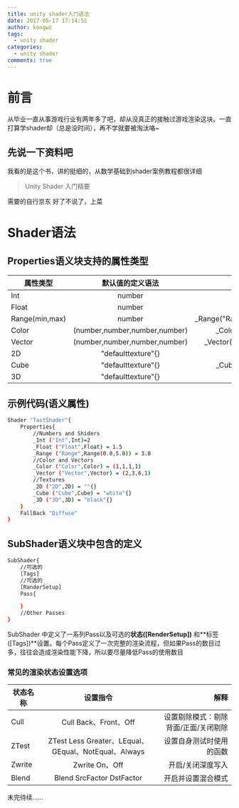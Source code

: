 ```yaml
---
title: unity shader入门语法
date: 2017-05-17 17:14:52
author: kongwz
tags:
  - unity shader
categories:
  - unity shader
comments: true
---
```


# 前言
从毕业一直从事游戏行业有两年多了吧，却从没真正的接触过游戏渲染这块。一直打算学shader却（总是没时间），再不学就要被淘汰咯~
## 先说一下资料吧
我看的是这个书，讲的挺细的，从数学基础到shader案例教程都很详细
>Unity Shader 入门精要

需要的自行京东
好了不说了，上菜
<!--more-->
# Shader语法

## Properties语义块支持的属性类型
| 属性类型        | 默认值的定义语法           | 例子  |
| ------------- |:-------------:| -----:|
| Int      | number | _Int("Int",Int)=2 |
| Float      | number      |   _Float("Float",Float)=1.5 |
| Range(min,max) | number      |    _Range("Range".Range(0.0,5.0))=3.0 |
| Color | (number,number,number,number)      |    _Color("Color",Color)=(1,1,1,1) |
| Vector | (number,number,number,number)      |    _Vector("Vector",Vector)=(2,3,6,1) |
| 2D | "defaulttexture"{}      |    _2D("2D",2D)=""{} |
| Cube | "defaulttexture"{}      |    _Cube("Cube",Cube)="white"{} |
| 3D | "defaulttexture"{}      |    _3D("3D",3D)="black"{} |

## 示例代码(语义属性)
``` bash
Shader "TastShader"{
    Properties{
        //Numbers and Shiders
        _Int ("Int",Int)=2
        _Float ("Float",Float) = 1.5
        _Range ("Range",Range(0.0,5.0)) = 3.0
        //Color and Vectors
        _Color ("Color",Color) = (1,1,1,1)
        _Vector ("Vector",Vector) = (2,3,6,1)
        //Textures
        _2D ("2D",2D) = ""{}
        _Cube ("Cube",Cube) = "white"{}
        _3D ("3D",3D) = "black"{}
    }
    FallBack "Diffuse"
}
```

## SubShader语义块中包含的定义
```bash
SubShader{
    //可选的
    [Tags]
    //可选的
    [RanderSetup]
    Pass{

    }
    //Other Passes
}
```
SubShader 中定义了一系列Pass以及可选的**状态([RenderSetup])** 和**标签([Tags])**设置。每个Pass定义了一次完整的渲染流程，但如果Pass的数目过多，往往会造成渲染性能下降，所以要尽量降低Pass的使用数目
### 常见的渲染状态设置选项

| 状态名称        | 设置指令           | 解释  |
| ------------- |:-------------:| -----:|
| Cull      | Cull Back、Front、Off | 设置剔除模式：剔除背面/正面/关闭剔除 |
| ZTest      | ZTest Less Greater、LEqual、GEqual、NotEqual、Always | 设置自身测试时使用的函数 |
| Zwrite      | Zwrite On、Off | 开启/关闭深度写入 |
| Blend      | Blend SrcFactor DstFactor | 开启并设置混合模式 |

未完待续……